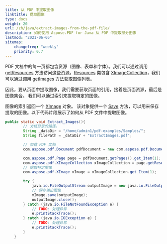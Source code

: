 ```yaml
---
title: 从 PDF 中提取图像
linktitle: 提取图像
type: docs
weight: 20
url: /zh/java/extract-images-from-the-pdf-file/
description: 如何使用 Aspose.PDF for Java 从 PDF 中提取部分图像
lastmod: "2021-06-05"
sitemap:
    changefreq: "weekly"
    priority: 0.7
---
```


PDF 文档中的每一页都包含资源（图像、表单和字体）。我们可以通过调用 [getResources](https://reference.aspose.com/pdf/java/com.aspose.pdf/Page#getResources--) 方法访问这些资源。[Resources](https://reference.aspose.com/pdf/java/com.aspose.pdf/Resources) 类包含 [XImageCollection](https://reference.aspose.com/pdf/java/com.aspose.pdf/XImageCollection)，我们可以通过调用 [getImages](https://reference.aspose.com/pdf/java/com.aspose.pdf/Resources#getImages--) 方法获取图像列表。

因此，要从页面中提取图像，我们需要获取页面的引用，接着是页面资源，最后是图像集合。
我们可以通过索引来提取特定的图像。

图像的索引返回一个 [XImage](https://reference.aspose.com/pdf/java/com.aspose.pdf/XImage) 对象。
该对象提供一个 [Save](https://reference.aspose.com/pdf/java/com.aspose.pdf/XImage#save-java.io.OutputStream-) 方法，可以用来保存提取的图像。以下代码片段展示了如何从 PDF 文件中提取图像。

```java
public static void Extract_Images(){
        // 文档目录的路径。
        String _dataDir = "/home/admin1/pdf-examples/Samples/";
        String filePath = _dataDir + "ExtractImages.pdf";

        // 加载 PDF 文档
        com.aspose.pdf.Document pdfDocument = new com.aspose.pdf.Document(filePath);

        com.aspose.pdf.Page page = pdfDocument.getPages().get_Item(1);
        com.aspose.pdf.XImageCollection xImageCollection = page.getResources().getImages();
        // 提取特定图像
        com.aspose.pdf.XImage xImage = xImageCollection.get_Item(1);

        try {
            java.io.FileOutputStream outputImage = new java.io.FileOutputStream(_dataDir + "output.jpg");
            // 保存输出图像
            xImage.save(outputImage);
            outputImage.close();
        } catch (java.io.FileNotFoundException e) {
            // TODO: 处理异常
            e.printStackTrace();
        } catch (java.io.IOException e) {
            // TODO: 处理异常
            e.printStackTrace();
        }
    }
```